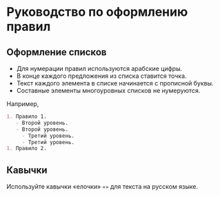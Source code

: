 # Руководство по оформлению правил

## Оформление списков

- Для нумерации правил используются арабские цифры.
- В конце каждого предложения из списка ставится точка.
- Текст каждого элемента в списке начинается с прописной буквы.
- Составные элементы многоуровных списков не нумеруются.

Например,
```markdown
1. Правило 1.
   - Второй уровень.
   - Второй уровень.
     - Третий уровень.
     - Третий уровень.
1. Правило 2.
```
## Кавычки

Используйте кавычки «елочки» `«»` для текста на русском языке.
